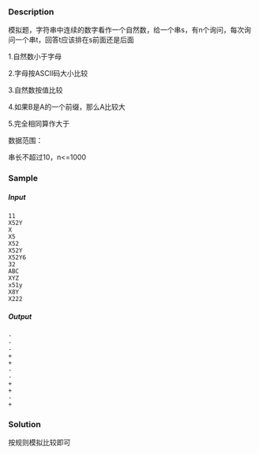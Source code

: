 ### Description

模拟题，字符串中连续的数字看作一个自然数，给一个串s，有n个询问，每次询问一个串t，回答t应该排在s前面还是后面

1.自然数小于字母

2.字母按ASCII码大小比较

3.自然数按值比较

4.如果B是A的一个前缀，那么A比较大

5.完全相同算作大于

数据范围：

串长不超过10，n<=1000

### Sample

##### Input

```
11
X52Y
X
X5
X52
X52Y
X52Y6
32
ABC
XYZ
x51y
X8Y
X222
```

##### Output

```
-
-
-
+
+
-
-
+
+
-
+
```

### Solution

按规则模拟比较即可
